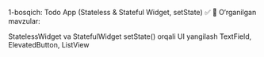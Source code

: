 1-bosqich: Todo App (Stateless & Stateful Widget, setState) ✅
📌 O‘rganilgan mavzular:

StatelessWidget va StatefulWidget
setState() orqali UI yangilash
TextField, ElevatedButton, ListView